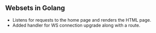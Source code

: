 ## Websets in Golang

<ul>
    <li>
    Listens for requests to the home page and renders the HTML page.
    </li>
    <li>
    Added handler for WS connection upgrade along with a route.
    </li>
</ul>
